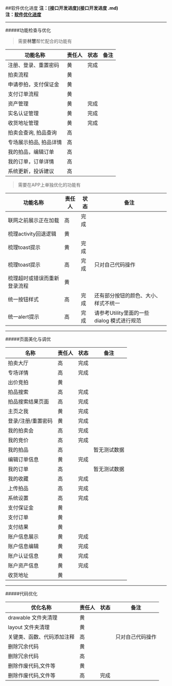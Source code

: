 ##软件优化进度
**注：[接口开发进度](接口开发进度 .md)**   
**注：[软件优化进度](软件优化进度.md)**  

---

#####功能检查与优化

> 需要**林慧**帮忙配合的功能有

| 功能名称 | 责任人 | 状态 |  备注 | 
|----------|------|------|-----|
| 注册、登录、重置密码 |黄|完成| |
| 拍卖流程 |黄| | |
| 申请参拍，支付保证金 |黄| | |
| 支付订单流程 | 黄|  | |
| 资产管理 | 黄| 完成 | |
| 实名认证管理 |黄| 完成 | |
| 收货地址管理 |黄| 完成 | |
| 拍卖会查询, 拍品查询 | 高| | |
| 专场展示拍品, 拍品详情 | 高| | |
| 我的拍品，编辑订单 | 高| | |
| 我的订单，订单详情 | 高| | |
| 系统更新，投诉建议 | 高| | |

> 需要在APP上单独优化的功能有

| 功能名称 | 责任人 |状态 |  备注 | 
|----------|------|------|-----|
| 联网之前展示正在加载 |高 | 完成 |  |
| 梳理activity回退逻辑 | 黄 | | |
| 梳理toast提示 |黄 | 完成 | |
| 梳理toast提示 | 高 | 完成 | 只对自己代码操作 |
| 梳理超时或错误而重新登录流程 | 黄 | | |
| 统一按钮样式 | 高 | 完成 | 还有部分按钮的颜色、大小、样式不统一 |
| 统一alert提示 | 高 | 完成 | 请参考Utility里面的一些 dialog 模式进行规范 |

---
#####页面美化与调优

| 名称 | 责任人 | 状态  | 备注 | 
|----------|------|------|-----|
| 拍卖大厅 | 高 | 完成 | |
| 专场详情 |  高| 完成 | |
| 出价竞拍 |黄 |  | |
| 拍品搜索 | 高 | 完成 | |
| 拍品搜索结果页面 | 高 |完成  | |
| 主页之我 | 黄| 完成  | |
| 登录/注册/重置密码 |黄 | 完成 | |
| 我的拍卖会 |高 | 完成 |  |
| 我的竞价 |高 | 完成 | |
| 我的拍品 |高  | | 暂无测试数据 |
| 编辑订单信息 |  黄 | 完成 ||
| 我的订单 |高 |  | 暂无测试数据 |
| 我的收藏 |高 | 完成 | |
| 上传拍品 |高 | 完成 | |
| 系统设置 |高 | 完成 | |
| 支付保证金 |黄 |  | |
| 支付订单 |黄 |  | |
| 支付结果 |黄  | | |
| 账户信息展示 |  黄 | 完成 | |
| 账户信息编辑 |   黄 | 完成 | |
| 账户认证信息 |   黄 | 完成 ||
| 账户资产信息 |   黄 |完成 | |
| 收货地址 | 黄 | | |

---
#####代码优化

| 优化名称 |  责任人 |状态 | 备注 | 
|----------|------|------|-----|
| drawable 文件夹清理 |黄 | |  |
| layout 文件夹清理 |黄 | |  |
| 关键类、函数、代码添加注释 |高 |  | 只对自己代码操作 |
| 删除冗余代码 |黄 |  | |
| 删除冗余代码 |高 |  | |
| 删除作废代码,文件等 | 黄|  | |
| 删除作废代码,文件等 |高 | 完成 | |


